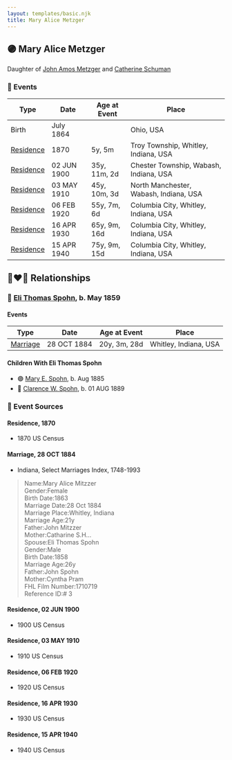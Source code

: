 ```yaml
---
layout: templates/basic.njk
title: Mary Alice Metzger
---
```

## 🟣 Mary Alice Metzger

Daughter of [John Amos Metzger](/people/2/28893894) and [Catherine Schuman](/people/3/39599940)

### 📆 Events

Type | Date | Age at Event | Place
------ | ------ | ------ | ------
Birth | July 1864 |  | Ohio, USA
[Residence](#event-event-0) | 1870 | 5y, 5m | Troy Township, Whitley, Indiana, USA
[Residence](#event-event-1) | 02 JUN 1900 | 35y, 11m, 2d | Chester Township, Wabash, Indiana, USA
[Residence](#event-event-2) | 03 MAY 1910 | 45y, 10m, 3d | North Manchester, Wabash, Indiana, USA
[Residence](#event-event-3) | 06 FEB 1920 | 55y, 7m, 6d | Columbia City, Whitley, Indiana, USA
[Residence](#event-event-4) | 16 APR 1930 | 65y, 9m, 16d | Columbia City, Whitley, Indiana, USA
[Residence](#event-event-5) | 15 APR 1940 | 75y, 9m, 15d | Columbia City, Whitley, Indiana, USA

## 👩‍❤️‍👨 Relationships

### 🔵 [Eli Thomas Spohn](/people/9/9010973), b. May 1859

#### Events

Type | Date | Age at Event | Place
------ | ------ | ------ | ------
[Marriage](#event-family-0-event-0) | 28 OCT 1884 | 20y, 3m, 28d | Whitley, Indiana, USA
#### Children With Eli Thomas Spohn
* 🟣 [Mary E. Spohn](/people/9/97921888), b. Aug 1885
* 🔵 [Clarence W. Spohn](/people/6/64811370), b. 01 AUG 1889
### 📰 Event Sources

#### <a id="event-event-0"></a> Residence, 1870
* 1870 US Census

#### <a id="event-family-0-event-0"></a> Marriage, 28 OCT 1884
* Indiana, Select Marriages Index, 1748-1993
>   
  > Name:Mary Alice Mitzzer  
  > Gender:Female  
  > Birth Date:1863  
  > Marriage Date:28 Oct 1884  
  > Marriage Place:Whitley, Indiana  
  > Marriage Age:21y  
  > Father:John Mitzzer  
  > Mother:Catharine S.H...  
  > Spouse:Eli Thomas Spohn  
  > Gender:Male  
  > Birth Date:1858  
  > Marriage Age:26y  
  > Father:John Spohn  
  > Mother:Cyntha Pram  
  > FHL Film Number:1710719  
  > Reference ID:# 3

#### <a id="event-event-1"></a> Residence, 02 JUN 1900
* 1900 US Census

#### <a id="event-event-2"></a> Residence, 03 MAY 1910
* 1910 US Census

#### <a id="event-event-3"></a> Residence, 06 FEB 1920
* 1920 US Census

#### <a id="event-event-4"></a> Residence, 16 APR 1930
* 1930 US Census

#### <a id="event-event-5"></a> Residence, 15 APR 1940
* 1940 US Census